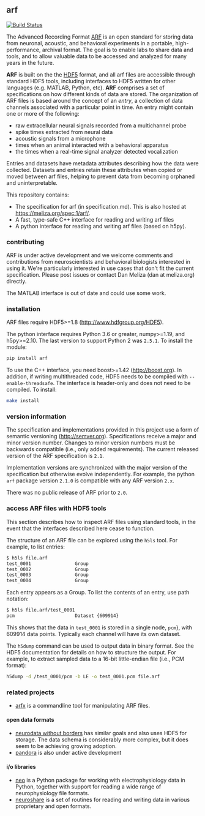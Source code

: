 ## arf

[![Build Status](https://travis-ci.org/melizalab/arf.png?branch=master)](https://travis-ci.org/melizalab/arf)

The Advanced Recording Format [ARF](https://meliza.org/spec:1/arf/) is an open
standard for storing data from neuronal, acoustic, and behavioral experiments in
a portable, high-performance, archival format. The goal is to enable labs to
share data and tools, and to allow valuable data to be accessed and analyzed for
many years in the future.

**ARF** is built on the the [HDF5](http://www.hdfgroup.org/HDF5/) format, and
all arf files are accessible through standard HDF5 tools, including interfaces
to HDF5 written for other languages (e.g. MATLAB, Python, etc). **ARF**
comprises a set of specifications on how different kinds of data are stored. The
organization of ARF files is based around the concept of an *entry*, a
collection of data channels associated with a particular point in time. An entry
might contain one or more of the following:

-   raw extracellular neural signals recorded from a multichannel probe
-   spike times extracted from neural data
-   acoustic signals from a microphone
-   times when an animal interacted with a behavioral apparatus
-   the times when a real-time signal analyzer detected vocalization

Entries and datasets have metadata attributes describing how the data were
collected. Datasets and entries retain these attributes when copied or moved
between arf files, helping to prevent data from becoming orphaned and
uninterpretable.

This repository contains:

-   The specification for arf (in specification.md). This is also hosted at https://meliza.org/spec:1/arf/.
-   A fast, type-safe C++ interface for reading and writing arf files
-   A python interface for reading and writing arf files (based on h5py).

### contributing

ARF is under active development and we welcome comments and contributions from
neuroscientists and behavioral biologists interested in using it. We're
particularly interested in use cases that don't fit the current specification.
Please post issues or contact Dan Meliza (dan at meliza.org) directly.

The MATLAB interface is out of date and could use some work.

### installation

ARF files require HDF5>=1.8 (<http://www.hdfgroup.org/HDF5>).

The python interface requires Python 3.6 or greater, numpy>=1.19, and h5py>=2.10. The last version to support Python 2 was `2.5.1`. To install the module:

```bash
pip install arf
```

To use the C++ interface, you need boost>=1.42 (<http://boost.org>). In addition,
if writing multithreaded code, HDF5 needs to be compiled with
`--enable-threadsafe`. The interface is header-only and does not need to be
compiled. To install:

```bash
make install
```

### version information

The specification and implementations provided in this project use a form of
semantic versioning (<http://semver.org>). Specifications receive a major and
minor version number. Changes to minor version numbers must be backwards
compatible (i.e., only added requirements). The current released version of the
ARF specification is `2.1`.

Implementation versions are synchronized with the major version of the
specification but otherwise evolve independently. For example, the python `arf`
package version `2.1.0` is compatible with any ARF version `2.x`.

There was no public release of ARF prior to `2.0`.

### access ARF files with HDF5 tools

This section describes how to inspect ARF files using standard tools, in the
event that the interfaces described here cease to function.

The structure of an ARF file can be explored using the `h5ls` tool. For example,
to list entries:

```bash
$ h5ls file.arf
test_0001                Group
test_0002                Group
test_0003                Group
test_0004                Group
```

Each entry appears as a Group. To list the contents of an entry, use path
notation:

```bash
$ h5ls file.arf/test_0001
pcm                      Dataset {609914}
```

This shows that the data in `test_0001` is stored in a single node, `pcm`}, with
609914 data points. Typically each channel will have its own dataset.

The `h5dump` command can be used to output data in binary format. See the HDF5
documentation for details on how to structure the output. For example, to
extract sampled data to a 16-bit little-endian file (i.e., PCM format):

```bash
h5dump -d /test_0001/pcm -b LE -o test_0001.pcm file.arf
```

### related projects

- [arfx](https://github.com/melizalab/arfx) is a commandline tool for manipulating ARF files.

#### open data formats

-   [neurodata without borders](http://www.nwb.org) has similar goals and also
    uses HDF5 for storage. The data schema is considerably more complex, but it
    does seem to be achieving growing adoption.
-   [pandora](https://github.com/G-Node/pandora) is also under active development

#### i/o libraries

-   [neo](https://github.com/NeuralEnsemble/python-neo) is a Python package for
    working with electrophysiology data in Python, together with support for
    reading a wide range of neurophysiology file formats.
-   [neuroshare](http://neuroshare.org) is a set of routines for reading and
    writing data in various proprietary and open formats.
